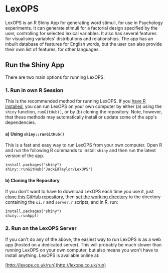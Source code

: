 # LexOPS
LexOPS is an R Shiny App for generating word stimuli, for use in Psychology experiments. It can generate stimuli for a factorial design specified by the user, controlling for selected lexical variables. It also has several features for visualising variables' distributions and relationships. The app has an inbuilt database of features for English words, but the user can also provide their own list of features, for other languages.

## Run the Shiny App

There are two main options for running LexOPS.

### 1. Run in own R Session

This is the recommended method for running LexOPS. If you [have R installed](https://cloud.r-project.org/), you can run LexOPS on your own computer by either (a) using the `shiny` function, `runGitHub()`, or by (b) cloning the repository. Note, however, that these methods may automatically install or update some of the app's dependencies.

#### a) Using `shiny::runGitHub()`

This is a fast and easy way to run LexOPS from your own computer. Open R and run the following R commands to install `shiny` and then run the latest version of the app.

```
install.packages("shiny")
shiny::runGitHub("JackEdTaylor/LexOPS")
```

#### b) Cloning the Repository

If you don't want to have to download LexOPS each time you use it, just [clone this GitHub repository](https://help.github.com/en/articles/cloning-a-repository), then [set the working directory](http://rfunction.com/archives/1001) to the directory containing the `ui.r` and `server.r` scripts, and in R, run:

```
install.packages("shiny")
shiny::runApp()
```

### 2. Run on the LexOPS Server

If you can't do any of the above, the easiest way to run LexOPS is as a web app (hosted on a dedicated server). This will probably be much slower than running LexOPS on your own computer, but also means you won't have to install anything. LexOPS is available online at:

[http://lexops.co.uk/run](http://lexops.co.uk/run)

